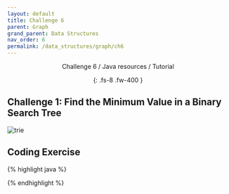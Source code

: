 ```yaml
---
layout: default
title: Challenge 6
parent: Graph
grand_parent: Data Structures
nav_order: 6
permalink: /data_structures/graph/ch6
---
```

<div align="center" markdown="1">
Challenge 6 / Java resources / Tutorial

{: .fs-8 .fw-400 }
</div>

## Challenge 1: Find the Minimum Value in a Binary Search Tree

![trie](https://raw.githubusercontent.com/JavaLvivDev/prog-resources/master/resources/trie/aa1.png)

## Coding Exercise

{% highlight java %}

{% endhighlight %}

